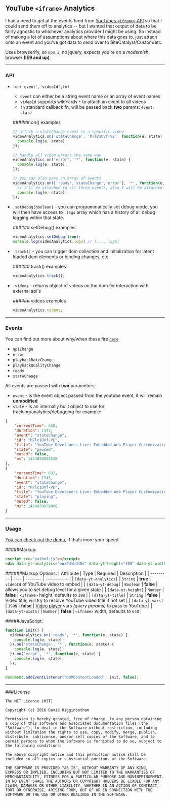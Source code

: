 ## YouTube `<iframe>` Analytics
I had a need to get at the events fired from [YouTubes `<iframe>` API](https://developers.google.com/youtube/iframe_api_reference) so that I could send them off to analytics -- but I wanted that output of data to be fairly agnostic to whichever analytics provider I might be using. So instead of making a lot of assumptions about where this data goes to, just attach onto an event and you've got data to send over to SiteCatalyst/Custom/etc.

Uses browserify, so `npm i`, no jquery, expects you're on a *modernish* browser **(IE9 and up)**.

----

### API
- `.on('event','videoId',fn)` 
  - `event` can either be a string event name or an array of event names
  - `videoId` supports wildcards `*` to attach an event to all videos
  - `fn` standard callback fn, will be passed back **two** params: `event`, `state`
  
  ######.on() examples
  ```js
  // attach a stateChange event to a specific video
  videoAnalytics.on('stateChange', 'M7lc1UVf-VE', function(e, state) {
    console.log(e, state);
  });
  
  // handle all video errors the same way
  videoAnalytics.on('error', '*', function(e, state) {
    console.log(e, state);
  });
  
  // you can also pass an array of events
  videoAnalytics.on(['ready','stateChange','error'], '*', function(e, state) {
    // i'll be attached to all three events, also I will be attached to every video
    console.log(e, state);
  });
  ```
- `.setDebug(boolean)` - you can programmatically set debug mode, you will then have access to `.logs` array which has a history of all debug logging within that state.
  
  ######.setDebug() examples
  ```js
  videoAnalytics.setDebug(true);
  console.log(videoAnalytics.logs) // [..., logs]
  ```
- `.track()` - you can trigger dom collection and initialization for latent loaded dom elements or binding changes, etc
  
  ######.track() examples
  ```js
  videoAnalytics.track();
  ```
- `.videos` - returns object of videos on the dom for interaction with external api's

  ######.videos examples
  ```js
  videoAnalytics.videos;
  ```
  
----

### Events
You can find out more about why/when these fire [`here`](https://developers.google.com/youtube/iframe_api_reference#Events)
- `apiChange`
- `error`
- `playbackRateChange`
- `playbackQualityChange`
- `ready`
- `stateChange`

All events are passed with **two** parameters:
- `event` - is the event object passed from the youtube event, it will remain **unmodified**
- `state` - is an internally built object to use for tracking/analytics/debugging for example:
```json
{
    "currentTime": 638,
    "duration": 1343,
    "event": "stateChange",
    "id": "M7lc1UVf-VE",
    "title": "YouTube Developers Live: Embedded Web Player Customization",
    "state": "paused",
    "muted": false,
    "ms": 1454850080538
},
{
    "currentTime": 637,
    "duration": 1343,
    "event": "stateChange",
    "id": "M7lc1UVf-VE",
    "title": "YouTube Developers Live: Embedded Web Player Customization",
    "state": "playing",
    "muted": false,
    "ms": 1454850079068
}
```

----

### Usage
[You can check out the demo](https://dhigginbotham.github.io/youtube-iframe-analytics/), if thats more your speed.

#####Markup:
```html
<script src="pathof.js"></script>
<div data-yt-analytics="eWxGdmLU4Nk" data-yt-height="400" data-yt-width="600" data-yt-title="tracking name...?"></div>
```
######Markup Options:
| Attribute | Type | Required | Description |
| --------- | ---- | -------- | ----------- |
| `[data-yt-analytics]` | `String` | **true** | `videoId` of YouTube video to embed |
| `[data-yt-debug]` | `Boolean` | **false** | allows you to set debug level for a given state |
| `[data-yt-height]` | `Number` | **false** | `<iframe>` height, defaults to `390` |
| `[data-yt-title]` | `String` | **false** | Video title, will try to resolve YouTube video title if not set |
| `[data-yt-vars]` | `JSON` | **false** | [Video player](https://developers.google.com/youtube/player_parameters?playerVersion=HTML5#Parameters) vars *(query params)* to pass to YouTube |
| `[data-yt-width]` | `Number` | **false** | `<iframe>` width, defaults to `640` |

#####JavaScript:
```js
function init() {
  videoAnalytics.on('ready', '*', function(e, state) {
    console.log(e, state);
  }).on('stateChange', '*', function(e, state) {
    console.log(e, state);
  }).on('error', '*', function(e, state) {
    console.log(e, state);
  });
}

document.addEventListener('DOMContentLoaded', init, false);
```

----

###License
```
The MIT License (MIT)

Copyright (c) 2016 David Higginbotham

Permission is hereby granted, free of charge, to any person obtaining a copy of this software and associated documentation files (the "Software"), to deal in the Software without restriction, including without limitation the rights to use, copy, modify, merge, publish, distribute, sublicense, and/or sell copies of the Software, and to permit persons to whom the Software is furnished to do so, subject to the following conditions:

The above copyright notice and this permission notice shall be included in all copies or substantial portions of the Software.

THE SOFTWARE IS PROVIDED "AS IS", WITHOUT WARRANTY OF ANY KIND, EXPRESS OR IMPLIED, INCLUDING BUT NOT LIMITED TO THE WARRANTIES OF MERCHANTABILITY, FITNESS FOR A PARTICULAR PURPOSE AND NONINFRINGEMENT. IN NO EVENT SHALL THE AUTHORS OR COPYRIGHT HOLDERS BE LIABLE FOR ANY CLAIM, DAMAGES OR OTHER LIABILITY, WHETHER IN AN ACTION OF CONTRACT, TORT OR OTHERWISE, ARISING FROM, OUT OF OR IN CONNECTION WITH THE SOFTWARE OR THE USE OR OTHER DEALINGS IN THE SOFTWARE.
```